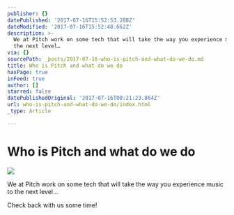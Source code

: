 ```yaml
---
publisher: {}
datePublished: '2017-07-16T15:52:53.288Z'
dateModified: '2017-07-16T15:52:48.662Z'
description: >-
  We at Pitch work on some tech that will take the way you experience music to
  the next level…
via: {}
sourcePath: _posts/2017-07-16-who-is-pitch-and-what-do-we-do.md
title: Who is Pitch and what do we do
hasPage: true
inFeed: true
author: []
starred: false
datePublishedOriginal: '2017-07-16T00:21:23.864Z'
url: who-is-pitch-and-what-do-we-do/index.html
_type: Article

---
```

# Who is Pitch and what do we do
![](https://the-grid-user-content.s3-us-west-2.amazonaws.com/ca4b1b04-b747-4976-b513-5422c7bf3118.png)

We at Pitch work on some tech that will take the way you experience music to the next level...

Check back with us some time!
